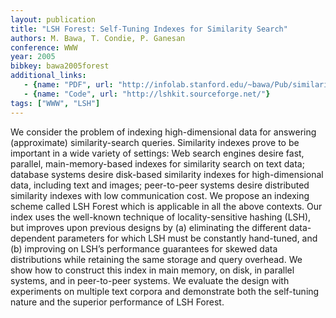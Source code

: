 ```yaml
---
layout: publication
title: "LSH Forest: Self-Tuning Indexes for Similarity Search"
authors: M. Bawa, T. Condie, P. Ganesan
conference: WWW
year: 2005
bibkey: bawa2005forest
additional_links:
   - {name: "PDF", url: "http://infolab.stanford.edu/~bawa/Pub/similarity.pdf"}
   - {name: "Code", url: "http://lshkit.sourceforge.net/"}   
tags: ["WWW", "LSH"]
---
```

We consider the problem of indexing high-dimensional data for answering (approximate) similarity-search queries. Similarity indexes prove to be important in a wide variety of settings: Web search
engines desire fast, parallel, main-memory-based indexes for similarity search on text data; database systems desire disk-based similarity indexes for high-dimensional data, including text and images;
peer-to-peer systems desire distributed similarity indexes with low
communication cost. We propose an indexing scheme called LSH
Forest which is applicable in all the above contexts. Our index uses the well-known technique of locality-sensitive hashing (LSH),
but improves upon previous designs by (a) eliminating the different data-dependent parameters for which LSH must be constantly hand-tuned, and (b) improving on LSH’s performance guarantees for skewed data distributions while retaining the same storage
and query overhead. We show how to construct this index in main
memory, on disk, in parallel systems, and in peer-to-peer systems.
We evaluate the design with experiments on multiple text corpora
and demonstrate both the self-tuning nature and the superior performance of LSH Forest.
